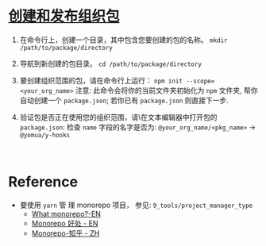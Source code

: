 # [创建和发布组织包](https://docs.npmjs.com/creating-and-publishing-an-organization-scoped-package) 

1. 在命令行上，创建一个目录，其中包含您要创建的包的名称。
   `mkdir /path/to/package/directory`
2. 导航到新创建的包目录。
    `cd /path/to/package/directory`
3. 要创建组织范围的包，请在命令行上运行：
   `npm init --scope=<your_org_name>`
   注意: 此命令会将你的当前文件夹初始化为 `npm` 文件夹, 帮你自动创建一个 `package.json`; 
   若你已有 `package.json` 则直接下一步.
4. 验证包是否正在使用您的组织范围，请\在文本编辑器中打开包的`package.json`: 
   检查 `name` 字段的名字是否为: `@your_org_name/<pkg_name>` -> `@yomua/y-hooks`

   ​

# Reference

- 要使用 `yarn` 管	理 monorepo 项目， 参见: `9_tools/project_manager_type`
  - [What monorepo?-EN](https://www.perforce.com/blog/vcs/what-monorepo) 
  - [Monorepo 好处 - EN](https://danluu.com/monorepo/) 
  - [Monorepo-知乎 - ZH](https://zhuanlan.zhihu.com/p/77577415) 

